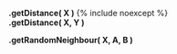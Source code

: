 **.getDistance( X )**
{% include noexcept %}
<br>
**.getDistance( X, Y )**

**.getRandomNeighbour( X, A, B )**
